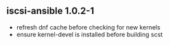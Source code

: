 ## iscsi-ansible 1.0.2-1

* refresh dnf cache before checking for new kernels
* ensure kernel-devel is installed before building scst